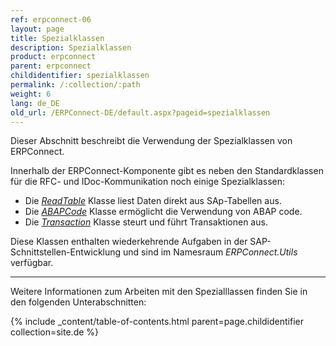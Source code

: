 ```yaml
---
ref: erpconnect-06
layout: page
title: Spezialklassen
description: Spezialklassen
product: erpconnect
parent: erpconnect
childidentifier: spezialklassen
permalink: /:collection/:path
weight: 6
lang: de_DE
old_url: /ERPConnect-DE/default.aspx?pageid=spezialklassen
---
```

Dieser Abschnitt beschreibt die Verwendung der Spezialklassen von ERPConnect.

Innerhalb der ERPConnect-Komponente gibt es neben den Standardklassen für die RFC- und IDoc-Kommunikation noch einige Spezialklassen:
- Die [*ReadTable*](./special-classes/reading-sap-tables-directly-with-readtable) Klasse liest Daten direkt aus SAp-Tabellen aus.
- Die [*ABAPCode*](./special-classes/abap-code) Klasse ermöglicht die Verwendung von ABAP code.
- Die [*Transaction*](./special-classes/managing-and-executing-transactions-the-class-transaction) Klasse steurt und führt Transaktionen aus.

Diese Klassen enthalten wiederkehrende Aufgaben in der SAP-Schnittstellen-Entwicklung und sind im Namesraum *ERPConnect.Utils* verfügbar.

****
Weitere Informationen zum Arbeiten mit den Spezialllassen finden Sie in den folgenden Unterabschnitten:

{% include _content/table-of-contents.html parent=page.childidentifier collection=site.de %}